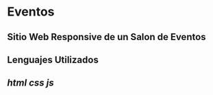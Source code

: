 # Eventos
## Sitio Web Responsive de un Salon de Eventos
## Lenguajes Utilizados
***html***
***css***
***js***
---
